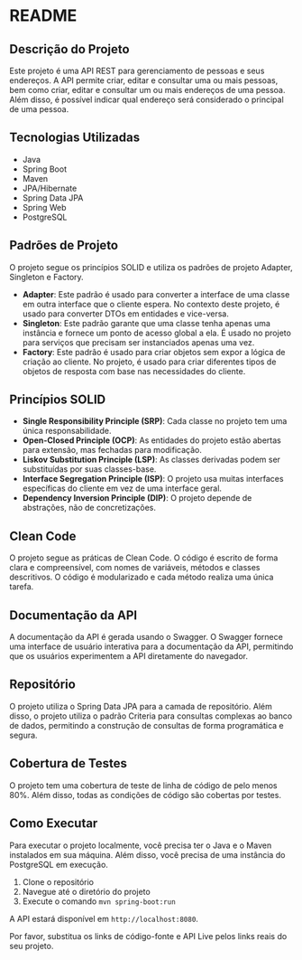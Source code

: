 # README

## Descrição do Projeto

Este projeto é uma API REST para gerenciamento de pessoas e seus endereços. A API permite criar, editar e consultar uma ou mais pessoas, bem como criar, editar e consultar um ou mais endereços de uma pessoa. Além disso, é possível indicar qual endereço será considerado o principal de uma pessoa.

## Tecnologias Utilizadas

- Java
- Spring Boot
- Maven
- JPA/Hibernate
- Spring Data JPA
- Spring Web
- PostgreSQL

## Padrões de Projeto

O projeto segue os princípios SOLID e utiliza os padrões de projeto Adapter, Singleton e Factory.

- **Adapter**: Este padrão é usado para converter a interface de uma classe em outra interface que o cliente espera. No contexto deste projeto, é usado para converter DTOs em entidades e vice-versa.
- **Singleton**: Este padrão garante que uma classe tenha apenas uma instância e fornece um ponto de acesso global a ela. É usado no projeto para serviços que precisam ser instanciados apenas uma vez.
- **Factory**: Este padrão é usado para criar objetos sem expor a lógica de criação ao cliente. No projeto, é usado para criar diferentes tipos de objetos de resposta com base nas necessidades do cliente.

## Princípios SOLID

- **Single Responsibility Principle (SRP)**: Cada classe no projeto tem uma única responsabilidade.
- **Open-Closed Principle (OCP)**: As entidades do projeto estão abertas para extensão, mas fechadas para modificação.
- **Liskov Substitution Principle (LSP)**: As classes derivadas podem ser substituídas por suas classes-base.
- **Interface Segregation Principle (ISP)**: O projeto usa muitas interfaces específicas do cliente em vez de uma interface geral.
- **Dependency Inversion Principle (DIP)**: O projeto depende de abstrações, não de concretizações.

## Clean Code

O projeto segue as práticas de Clean Code. O código é escrito de forma clara e compreensível, com nomes de variáveis, métodos e classes descritivos. O código é modularizado e cada método realiza uma única tarefa.

## Documentação da API

A documentação da API é gerada usando o Swagger. O Swagger fornece uma interface de usuário interativa para a documentação da API, permitindo que os usuários experimentem a API diretamente do navegador.

## Repositório

O projeto utiliza o Spring Data JPA para a camada de repositório. Além disso, o projeto utiliza o padrão Criteria para consultas complexas ao banco de dados, permitindo a construção de consultas de forma programática e segura.

## Cobertura de Testes

O projeto tem uma cobertura de teste de linha de código de pelo menos 80%. Além disso, todas as condições de código são cobertas por testes.

## Como Executar

Para executar o projeto localmente, você precisa ter o Java e o Maven instalados em sua máquina. Além disso, você precisa de uma instância do PostgreSQL em execução.

1. Clone o repositório
2. Navegue até o diretório do projeto
3. Execute o comando `mvn spring-boot:run`

A API estará disponível em `http://localhost:8080`.


Por favor, substitua os links de código-fonte e API Live pelos links reais do seu projeto.